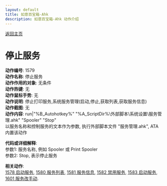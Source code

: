 ```yaml
---
layout: default
title: 如意百宝箱-Ahk
description: 如意百宝箱-Ahk 动作介绍
---
```


[返回主页](../index.md)

# [](#header-2) 停止服务

**动作编号**: 1579  
**动作名称**: 停止服务  
**动作作用的对象**: 无条件  
**动作热键**: 无  
**动作鼠标手势**: 无  
**动作说明**: 停止打印服务,系统服务管理(启动,停止,获取列表,获取服务信息)  
**动作截图**: 无  
**动作内容**: run|"%B_Autohotkey%" "%A_ScriptDir%\外部脚本\系统设置\服务管理.ahk" "Spooler" "Stop"  
以服务名称和控制服务的文本作为参数, 执行外部脚本文件 "服务管理.ahk", ATA 内置该动作  

**代码或详细解释**:  
参数1: 服务名称, 例如 Spooler 或 Print Spooler  
参数2: Stop, 表示停止服务  

**相关动作**:  
[1578 启动服务](1578.md), [1580 服务列表](1580.md), [1581 服务信息](1581.md), [1582 禁用服务](1582.md), [1583 启动服务](1583.md), [1601 服务改手动](1601.md).  